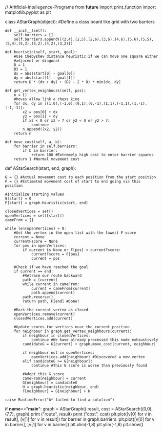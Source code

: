 // Aritficial-Intellegence-Programs
from __future__ import print_function
import matplotlib.pyplot as plt
 
class AStarGraph(object):
	#Define a class board like grid with two barriers
 
	def __init__(self):
		self.barriers = []
		self.barriers.append([(2,4),(2,5),(2,6),(3,6),(4,6),(5,6),(5,5),(5,4),(5,3),(5,2),(4,2),(3,2)])
 
	def heuristic(self, start, goal):
		#Use Chebyshev distance heuristic if we can move one square either
		#adjacent or diagonal
		D = 1
		D2 = 1
		dx = abs(start[0] - goal[0])
		dy = abs(start[1] - goal[1])
		return D * (dx + dy) + (D2 - 2 * D) * min(dx, dy)
 
	def get_vertex_neighbours(self, pos):
		n = []
		#Moves allow link a chess king
		for dx, dy in [(1,0),(-1,0),(0,1),(0,-1),(1,1),(-1,1),(1,-1),(-1,-1)]:
			x2 = pos[0] + dx
			y2 = pos[1] + dy
			if x2 < 0 or x2 > 7 or y2 < 0 or y2 > 7:
				continue
			n.append((x2, y2))
		return n
 
	def move_cost(self, a, b):
		for barrier in self.barriers:
			if b in barrier:
				return 100 #Extremely high cost to enter barrier squares
		return 1 #Normal movement cost
 
def AStarSearch(start, end, graph):
 
	G = {} #Actual movement cost to each position from the start position
	F = {} #Estimated movement cost of start to end going via this position
 
	#Initialize starting values
	G[start] = 0 
	F[start] = graph.heuristic(start, end)
 
	closedVertices = set()
	openVertices = set([start])
	cameFrom = {}
 
	while len(openVertices) > 0:
		#Get the vertex in the open list with the lowest F score
		current = None
		currentFscore = None
		for pos in openVertices:
			if current is None or F[pos] < currentFscore:
				currentFscore = F[pos]
				current = pos
 
		#Check if we have reached the goal
		if current == end:
			#Retrace our route backward
			path = [current]
			while current in cameFrom:
				current = cameFrom[current]
				path.append(current)
			path.reverse()
			return path, F[end] #Done!
 
		#Mark the current vertex as closed
		openVertices.remove(current)
		closedVertices.add(current)
 
		#Update scores for vertices near the current position
		for neighbour in graph.get_vertex_neighbours(current):
			if neighbour in closedVertices: 
				continue #We have already processed this node exhaustively
			candidateG = G[current] + graph.move_cost(current, neighbour)
 
			if neighbour not in openVertices:
				openVertices.add(neighbour) #Discovered a new vertex
			elif candidateG >= G[neighbour]:
				continue #This G score is worse than previously found
 
			#Adopt this G score
			cameFrom[neighbour] = current
			G[neighbour] = candidateG
			H = graph.heuristic(neighbour, end)
			F[neighbour] = G[neighbour] + H
 
	raise RuntimeError("A* failed to find a solution")
 
if __name__=="__main__":
	graph = AStarGraph()
	result, cost = AStarSearch((0,0), (7,7), graph)
	print ("route", result)
	print ("cost", cost)
	plt.plot([v[0] for v in result], [v[1] for v in result])
	for barrier in graph.barriers:
		plt.plot([v[0] for v in barrier], [v[1] for v in barrier])
	plt.xlim(-1,8)
	plt.ylim(-1,8)
	plt.show()
